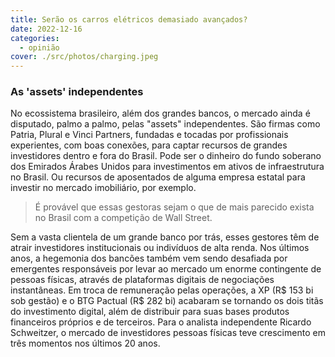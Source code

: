 ```yaml
---
title: Serão os carros elétricos demasiado avançados?
date: 2022-12-16
categories:
  - opinião
cover: ./src/photos/charging.jpeg
---
```

### As 'assets' independentes
No ecossistema brasileiro, além dos grandes bancos, o mercado ainda é disputado, palmo a palmo, pelas "assets" independentes. São firmas como Patria, Plural e Vinci Partners, fundadas e tocadas por profissionais experientes, com boas conexões, para captar recursos de grandes investidores dentro e fora do Brasil. Pode ser o dinheiro do fundo soberano dos Emirados Árabes Unidos para investimentos em ativos de infraestrutura no Brasil. Ou recursos de aposentados de alguma empresa estatal para investir no mercado imobiliário, por exemplo.

> É provável que essas gestoras sejam o que de mais parecido exista no Brasil com a competição de Wall Street.

Sem a vasta clientela de um grande banco por trás, esses gestores têm de atrair investidores institucionais ou indivíduos de alta renda. Nos últimos anos, a hegemonia dos bancões também vem sendo desafiada por emergentes responsáveis por levar ao mercado um enorme contingente de pessoas físicas, através de plataformas digitais de negociações instantâneas. Em troca de remuneração pelas operações, a XP (R$ 153 bi sob gestão) e o BTG Pactual (R$ 282 bi) acabaram se tornando os dois titãs do investimento digital, além de distribuir para suas bases produtos financeiros próprios e de terceiros. Para o analista independente Ricardo Schweitzer, o mercado de investidores pessoas físicas teve crescimento em três momentos nos últimos 20 anos.
